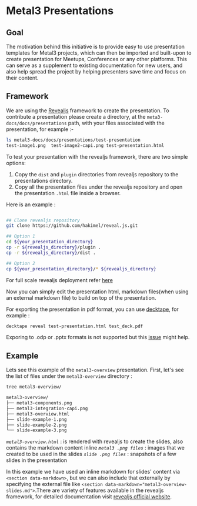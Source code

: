 # Metal3 Presentations

## Goal

The motivation behind this initiative is to provide easy to use presentation
templates for Metal3 projects, which can then be imported and built-upon to
create presentation for Meetups, Conferences or any other platforms. This can
serve as a supplement to existing documentation for new users, and also help
spread the project by helping presenters save time and focus on their content.

## Framework

We are using the [Revealjs](https://revealjs.com/) framework to create the
presentation. To contribute a presentation please create a directory, at the
`meta3-docs/docs/presentations` path, with your files associated with the
presentation, for example :-

```bash
ls metal3-docs/docs/presentations/test-presentation
test-image1.png  test-image2-capi.png test-presentation.html
```

To test your presentation with the revealjs framework, there are two simple
options:

1. Copy the `dist` and `plugin` directories from revealjs repository to the presentations directory.
2. Copy all the presentation files under the revealjs repository and open the presentation `.html` file inside a browser.

Here is an example :

```bash

## Clone revealjs repository
git clone https://github.com/hakimel/reveal.js.git

## Option 1
cd ${your_presentation_directory}
cp -r ${revealjs_directory}/plugin .
cp -r ${revealjs_directory}/dist .

## Option 2
cp ${your_presentation_directory}/* ${revealjs_directory}

```

For full scale revealjs deployment refer
[here](https://revealjs.com/installation/#full-setup)

Now you can simply edit the presentation html, markdown files(when using an
external markdown file) to build on top of the presentation.

For exporting the presentation in pdf format, you can use
[decktape](https://github.com/astefanutti/decktape#install), for example :

```bash
decktape reveal test-presentation.html test_deck.pdf
```

Exporing to .odp or .pptx formats is not supported but
this [issue](https://github.com/hakimel/reveal.js/issues/1702) might help.

## Example

Lets see this example of the `metal3-overview` presentation.
First, let's see the list of files under the `metal3-overview` directory :

```diff
tree metal3-overview/

metal3-overview/
├── metal3-components.png
├── metal3-integration-capi.png
├── metal3-overview.html
├── slide-example-1.png
├── slide-example-2.png
└── slide-example-3.png
```

*`metal3-overview.html`* : is rendered with revealjs to create the slides, also
contains the markdown content inline
*`metal3 .png files`* : images that we created to be used in the slides
*`slide .png files`* : snapshots of a few slides in the presentation

In this example we have used an inline markdown for slides' content via
`<section data-markdown>`, but we can also include
that externally by specifying the external file like
`<section data-markdown="metal3-overview-slides.md">`.There are variety of
features available in the revealjs framework, for detailed documentation visit
[revealjs official website](https://revealjs.com/).
